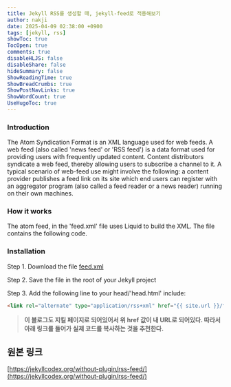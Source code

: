 ```yaml
---
title: Jekyll RSS를 생성할 때, jekyll-feed로 적용해보기
author: nakji
date: 2025-04-09 02:38:00 +0900
tags: [jekyll, rss]
showToc: true
TocOpen: true
comments: true
disableHLJS: false
disableShare: false
hideSummary: false
ShowReadingTime: true
ShowBreadCrumbs: true
ShowPostNavLinks: true
ShowWordCount: true
UseHugoToc: true
---
```


### **Introduction**
The Atom Syndication Format is an XML language used for web feeds. A web feed (also called 'news feed' or 'RSS feed') is a data format used for providing users with frequently updated content. Content distributors syndicate a web feed, thereby allowing users to subscribe a channel to it. A typical scenario of web-feed use might involve the following: a content provider publishes a feed link on its site which end users can register with an aggregator program (also called a feed reader or a news reader) running on their own machines.

### **How it works**
The atom feed, in the 'feed.xml' file uses Liquid to build the XML. The file contains the following code.

### **Installation**
Step 1. Download the file <a href="https://raw.githubusercontent.com/jhvanderschee/jekyllcodex/gh-pages/feed.xml" target="_blank">feed.xml</a>  

Step 2. Save the file in the root of your Jekyll project

Step 3. Add the following line to your head/'head.html' include:

```html
<link rel="alternate" type="application/rss+xml" href="{{ site.url }}/feed.xml">
```

>**이 블로그도 지킬 페이지로 되어있어서 위 href 값이 내 URL로 되어있다. 따라서 아래 링크를 들어가 실제 코드를 복사하는 것을 추천한다.**

## **원본 링크**
[https://jekyllcodex.org/without-plugin/rss-feed/](https://jekyllcodex.org/without-plugin/rss-feed/)